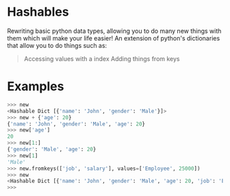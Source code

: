# Hashables

Rewriting basic python data types, allowing you to do many new things with them which will make your life easier!
An extension of python's dictionaries that allow you to do things such as: 

> Accessing values with a index
> Adding things from keys

# Examples

```py
>>> new
<Hashable Dict [{'name': 'John', 'gender': 'Male'}]>
>>> new + {'age': 20}
{'name': 'John', 'gender': 'Male', 'age': 20}
>>> new['age']
20
>>> new[1:]
{'gender': 'Male', 'age': 20}
>>> new[1]
'Male'
>>> new.fromkeys(['job', 'salary'], values=['Employee', 25000])
>>> new
<Hashable Dict [{'name': 'John', 'gender': 'Male', 'age': 20, 'job': 'Employee', 'salary': 25000}]>
>>> 
```
